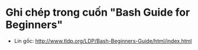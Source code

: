 # Ghi chép trong cuốn "Bash Guide for Beginners"

- Lin gốc: http://www.tldp.org/LDP/Bash-Beginners-Guide/html/index.html